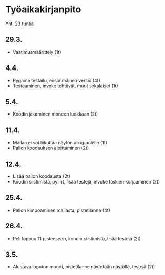 # Työaikakirjanpito

Yht. 23 tuntia

## 29.3.
- Vaatimusmäärittely (1t)

## 4.4.
- Pygame testailu, ensimmäinen versio (4t)
- Testaaminen, invoke tehtävät, muut sekalaiset (1t)

## 5.4.
- Koodin jakaminen moneen luokkaan (2t)

## 11.4.
- Mailaa ei voi liikuttaa näytön ulkopuolelle (1t)
- Pallon koodauksen aloittaminen (2t)

## 12.4.
- Lisää pallon koodausta (2t)
- Koodin siistimistä, pylint, lisää testejä, invoke taskien korjaaminen (2t)

## 25.4.
- Pallon kimpoaminen mailasta, pistetilanne (4t)

## 26.4.
- Peli loppuu 11 pisteeseen, koodin siistimistä, lisää testejä (2t)

## 3.5.
- Alustava loputon moodi, pistetilanne näytetään näytöllä, testejä (2t)
